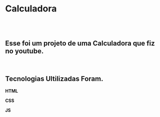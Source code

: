 <h1>Calculadora</h1>
<br>
<br>
<h2>Esse foi um projeto de uma Calculadora que fiz no youtube.</h2>
<a href="https://www.youtube.com/watch?v=42TShjXR0m0&ab_channel=GustavoNeitzke"></a>
<br>


<h2>Tecnologias Ultilizadas Foram.</h2>  
<p><strong>HTML</strong></p>
<p><strong>CSS</strong></p>
<p><strong>JS</strong></p>


